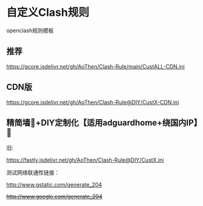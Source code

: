 # 自定义Clash规则

openclash规则模板

## 推荐

https://gcore.jsdelivr.net/gh/AoThen/Clash-Rule/main/CustALL-CDN.ini

## CDN版
https://gcore.jsdelivr.net/gh/AoThen/Clash-Rule@DIY/CustX-CDN.ini

## 精简墙🧱+DIY定制化【适用adguardhome+绕国内IP】🎀

旧:

https://fastly.jsdelivr.net/gh/AoThen/Clash-Rule@DIY/CustX.ini

测试网络联通性链接：

http://www.gstatic.com/generate_204

~~http://www.google.com/generate_204~~


